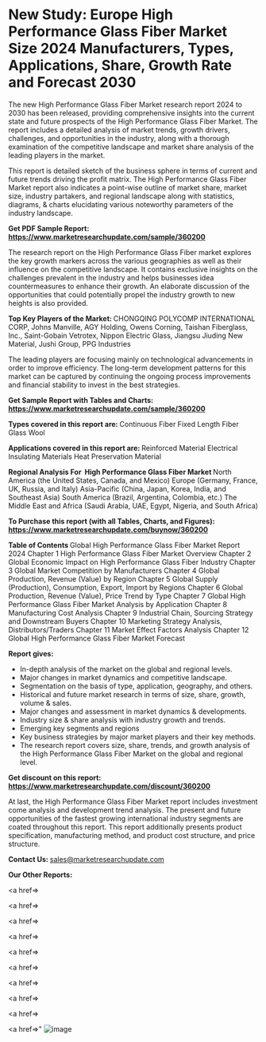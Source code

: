 # New Study: Europe High Performance Glass Fiber Market Size 2024 Manufacturers, Types, Applications, Share, Growth Rate and Forecast 2030

The new High Performance Glass Fiber Market research report 2024 to 2030 has been released, providing comprehensive insights into the current state and future prospects of the High Performance Glass Fiber Market. The report includes a detailed analysis of market trends, growth drivers, challenges, and opportunities in the industry, along with a thorough examination of the competitive landscape and market share analysis of the leading players in the market.

This report is detailed sketch of the business sphere in terms of current and future trends driving the profit matrix. The High Performance Glass Fiber Market report also indicates a point-wise outline of market share, market size, industry partakers, and regional landscape along with statistics, diagrams, &amp; charts elucidating various noteworthy parameters of the industry landscape.

<strong><b>Get PDF Sample Report: <a href=https://www.marketresearchupdate.com/sample/360200>https://www.marketresearchupdate.com/sample/360200</a></b></strong>

The research report on the High Performance Glass Fiber market explores the key growth markers across the various geographies as well as their influence on the competitive landscape. It contains exclusive insights on the challenges prevalent in the industry and helps businesses idea countermeasures to enhance their growth. An elaborate discussion of the opportunities that could potentially propel the industry growth to new heights is also provided.

<strong><b>Top Key Players of the Market:
</b></strong>CHONGQING POLYCOMP INTERNATIONAL CORP, Johns Manville, AGY Holding, Owens Corning, Taishan Fiberglass, Inc., Saint-Gobain Vetrotex, Nippon Electric Glass, Jiangsu Jiuding New Material, Jushi Group, PPG Industries<strong><b>
</b></strong>

The leading players are focusing mainly on technological advancements in order to improve efficiency. The long-term development patterns for this market can be captured by continuing the ongoing process improvements and financial stability to invest in the best strategies.

<strong><b>Get Sample Report with Tables and Charts: <a href=https://www.marketresearchupdate.com/sample/360200>https://www.marketresearchupdate.com/sample/360200</a></b></strong>

<strong><b>Types covered in this report are:
</b></strong>Continuous Fiber
Fixed Length Fiber
Glass Wool<strong><b>
</b></strong>

<strong><b>Applications covered in this report are:
</b></strong>Reinforced Material
Electrical Insulating Materials
Heat Preservation Material<strong><b>
</b></strong>

<strong><b>Regional Analysis For  High Performance Glass Fiber Market</b></strong><strong><b>
</b></strong>North America (the United States, Canada, and Mexico)
Europe (Germany, France, UK, Russia, and Italy)
Asia-Pacific (China, Japan, Korea, India, and Southeast Asia)
South America (Brazil, Argentina, Colombia, etc.)
The Middle East and Africa (Saudi Arabia, UAE, Egypt, Nigeria, and South Africa)

<strong><b>To Purchase this report (with all Tables, Charts, and Figures): <a href=https://www.marketresearchupdate.com/buynow/360200>https://www.marketresearchupdate.com/buynow/360200</a></b></strong>

<strong><b>Table of Contents</b></strong><strong><b>
</b></strong>Global High Performance Glass Fiber Market Report 2024
Chapter 1 High Performance Glass Fiber Market Overview
Chapter 2 Global Economic Impact on High Performance Glass Fiber Industry
Chapter 3 Global Market Competition by Manufacturers
Chapter 4 Global Production, Revenue (Value) by Region
Chapter 5 Global Supply (Production), Consumption, Export, Import by Regions
Chapter 6 Global Production, Revenue (Value), Price Trend by Type
Chapter 7 Global High Performance Glass Fiber Market Analysis by Application
Chapter 8 Manufacturing Cost Analysis
Chapter 9 Industrial Chain, Sourcing Strategy and Downstream Buyers
Chapter 10 Marketing Strategy Analysis, Distributors/Traders
Chapter 11 Market Effect Factors Analysis
Chapter 12 Global High Performance Glass Fiber Market Forecast

<strong><b>Report gives:</b></strong>

- In-depth analysis of the market on the global and regional levels.
- Major changes in market dynamics and competitive landscape.
- Segmentation on the basis of type, application, geography, and others.
- Historical and future market research in terms of size, share, growth, volume &amp; sales.
- Major changes and assessment in market dynamics &amp; developments.
- Industry size &amp; share analysis with industry growth and trends.
- Emerging key segments and regions
- Key business strategies by major market players and their key methods.
- The research report covers size, share, trends, and growth analysis of the High Performance Glass Fiber Market on the global and regional level.

<strong><b>Get discount on this report: <a href=https://www.marketresearchupdate.com/discount/360200>https://www.marketresearchupdate.com/discount/360200</a></b></strong>

At last, the High Performance Glass Fiber Market report includes investment come analysis and development trend analysis. The present and future opportunities of the fastest growing international industry segments are coated throughout this report. This report additionally presents product specification, manufacturing method, and product cost structure, and price structure.

<strong><b>Contact Us:
</b></strong>sales@marketresearchupdate.com

<strong>Our Other Reports:</strong>

<a href=></a>

<a href=></a>

<a href=></a>

<a href=></a>

<a href=></a>

<a href=></a>

<a href=></a>

<a href=></a>

<a href=></a>

<a href=></a>"
![image](https://github.com/Gayatrikarjule/Market-Analysis-360/assets/97346546/f13402f4-4478-4c36-861f-ad9087369ecf)
